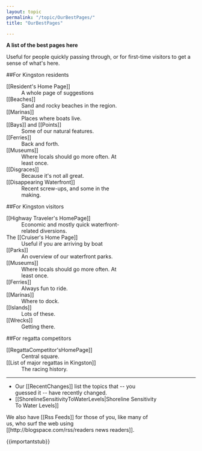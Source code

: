 ```yaml
---
layout: topic
permalink: "/topic/OurBestPages/"
title: "OurBestPages"

---
```


<strong>A  list of the best pages here</strong>

Useful for people quickly passing through, or for first-time visitors to get a sense of what's here.

<div class="floatleft" style="width:310px;padding:0 7px 0 0;">
##For Kingston residents
<dl>
 <dt>[[Resident's Home Page]]</dt><dd>A whole page of suggestions</dd>
 <dt>[[Beaches]]</dt> <dd>Sand and rocky beaches in the region.    </dd>
 <dt>[[Marinas]]</dt> <dd>Places where boats live.  </dd>
 <dt>[[Bays]] and [[Points]]</dt> <dd>Some of our natural features.   </dd>
 <dt>[[Ferries]]</dt> <dd>Back and forth.</dd>
 <dt>[[Museums]]</dt> <dd> Where locals should go more often.  At least once.</dd>
 <dt>[[Disgraces]]</dt> <dd>Because it's not all great.</dd>
 <dt>[[Disappearing Waterfront]]</dt><dd>Recent screw-ups, and some in the making.</dd>
</dl></div>
<div class="floatleft" style="width:310px;padding:0 7px 0 0;">
##For Kingston visitors
<dl>
 <dt>[[Highway Traveler's HomePage]]</dt><dd>Economic and mostly quick waterfront-related diversions.</dd>
 <dt>The [[Cruiser's Home Page]]</dt><dd>Useful if you are arriving by boat</dd>
 <dt>[[Parks]]</dt> <dd>An overview of our waterfront parks.</dd>
 <dt>[[Museums]]</dt> <dd> Where locals should go more often.  At least once.   </dd>
 <dt>[[Ferries]]</dt> <dd>Always fun to ride.  </dd>
 <dt>[[Marinas]]</dt> <dd>Where to dock.  </dd>
 <dt>[[Islands]]</dt> <dd>Lots of these.   </dd>
 <dt>[[Wrecks]]</dt> <dd>Getting there.   </dd>
</dl>
</div>
<div class="floatleft" style="width:310px;padding:0 7px 0 0;">
##For regatta competitors
<dl>
 <dt>[[RegattaCompetitor'sHomePage]]</dt> <dd>Central square.  </dd>
 <dt>[[List of major regattas in Kingston]]</dt> <dd>The racing history.  </dd>
</dl>
</div>

----

<div class="clearboth floatleft" style="width:400;padding:0 7px 0 0;">
<ul>
<li> Our [[RecentChanges]] list the topics that -- you guessed it -- have recently changed.

<li> <NEW=2453892>  [[ShorelineSensitivityToWaterLevels|Shoreline Sensitivity To Water Levels]]
</ul>
We also have [[Rss Feeds]] for those of you, like many of us, who surf the web using [[http://blogspace.com/rss/readers news readers]].
</div>

{{importantstub}}

